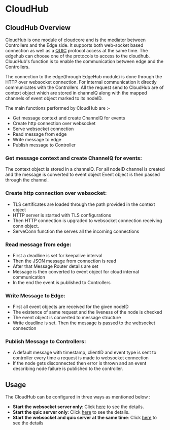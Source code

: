 # CloudHub

## CloudHub Overview

CloudHub is one module of cloudcore and is the mediator between Controllers and the Edge side. It supports both web-socket based connection as well as a [QUIC](https://quicwg.org/ops-drafts/draft-ietf-quic-applicability.html) protocol access at the same time.
The edgehub can choose one of the protocols to access to the cloudhub. CloudHub's function is to enable the communication between edge and the Controllers.

The connection to the edge(through EdgeHub module) is done through the HTTP over websocket connection.
For internal communication it directly communicates with the Controllers.
All the request send to CloudHub are of context object which are stored in channelQ along with the
mapped channels of event object marked to its nodeID.


The main functions performed by CloudHub are :-

- Get message context and create ChannelQ for events
- Create http connection over websocket
- Serve websocket connection
- Read message from edge
- Write message to edge
- Publish message to Controller


### Get message context and create ChannelQ for events:

The context object is stored in a channelQ.
For all nodeID channel is created and the message is converted to event object
Event object is then passed through the channel.

### Create http connection over websocket:

- TLS certificates are loaded through the path provided in the context object
- HTTP server is started with TLS configurations
- Then HTTP connection is upgraded to websocket connection receiving conn object.
- ServeConn function the serves all the incoming connections

### Read message from edge:

- First a deadline is set for keepalive interval
- Then the JSON message from connection is read
- After that Message Router details are set
- Message is then converted to event object for cloud internal communication
- In the end the event is published to Controllers

### Write Message to Edge:

- First all event objects are received for the given nodeID
- The existence of same request and the liveness of the node is checked
- The event object is converted to message structure
- Write deadline is set. Then the message is passed to the websocket connection

### Publish Message to Controllers:

- A default message with timestamp, clientID and event type is sent to controller
    every time a request is made to websocket connection
- If the node gets disconnected then error is thrown and an event describing
    node failure is published to the controller.

## Usage

The CloudHub can be configured in three ways as mentioned below :

- **Start the websocket server only**: Click [here](/docs/proposals/quic-design.md#start-the-websocket-server-only) to see the details.
- **Start the quic server only**: Click [here](/docs/proposals/quic-design.md#start-the-quic-server-only) to see the details.
- **Start the websocket and quic server at the same time**: Click [here](/docs/proposals/quic-design.md#start-the-websocket-and-quic-server-at-the-same-time) to see the details
